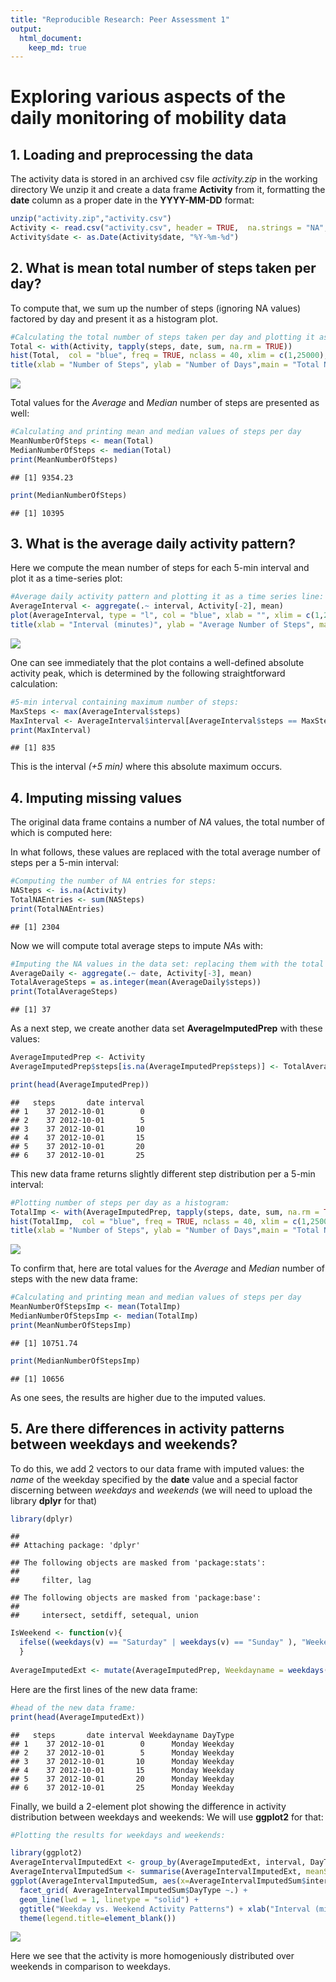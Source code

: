 ```yaml
---
title: "Reproducible Research: Peer Assessment 1"
output: 
  html_document:
    keep_md: true
---
```


**Exploring various aspects of the daily monitoring of mobility data**
======================================================================


## 1. Loading and preprocessing the data

  The activity data is stored in an archived csv file *activity.zip* in the working directory
  We unzip it and create a data frame **Activity** from it, formatting the **date** column as a proper date in the **YYYY-MM-DD** format:  


```r
unzip("activity.zip","activity.csv")
Activity <- read.csv("activity.csv", header = TRUE,  na.strings = "NA", colClasses = c("numeric","character","numeric"))
Activity$date <- as.Date(Activity$date, "%Y-%m-%d")
```


## 2. What is mean total number of steps taken per day?

  To compute that, we sum up the number of steps (ignoring NA values) factored by day and present it as a histogram plot.
  

```r
#Calculating the total number of steps taken per day and plotting it as a histogram:
Total <- with(Activity, tapply(steps, date, sum, na.rm = TRUE))
hist(Total,  col = "blue", freq = TRUE, nclass = 40, xlim = c(1,25000), xlab = "",ylab = "",main = "")
title(xlab = "Number of Steps", ylab = "Number of Days",main = "Total Number of Steps per Day")
```

![](PA1_template_files/figure-html/unnamed-chunk-2-1.png)<!-- -->

  Total values for the *Average* and *Median* number of steps are presented as well:
    

```r
#Calculating and printing mean and median values of steps per day
MeanNumberOfSteps <- mean(Total)
MedianNumberOfSteps <- median(Total)
print(MeanNumberOfSteps)
```

```
## [1] 9354.23
```

```r
print(MedianNumberOfSteps)
```

```
## [1] 10395
```


## 3. What is the average daily activity pattern?

  Here we compute the mean number of steps for each 5-min interval and plot it as a time-series plot:


```r
#Average daily activity pattern and plotting it as a time series line:
AverageInterval <- aggregate(.~ interval, Activity[-2], mean)
plot(AverageInterval, type = "l", col = "blue", xlab = "", xlim = c(1,2500), ylab = "",main = "")
title(xlab = "Interval (minutes)", ylab = "Average Number of Steps", main = "Daily Activity Pattern")
```

![](PA1_template_files/figure-html/unnamed-chunk-4-1.png)<!-- -->

  One can see immediately that the plot contains a well-defined absolute activity peak, which is determined by the following straightforward calculation:
  

```r
#5-min interval containing maximum number of steps:
MaxSteps <- max(AverageInterval$steps)
MaxInterval <- AverageInterval$interval[AverageInterval$steps == MaxSteps]
print(MaxInterval)
```

```
## [1] 835
```

  This is the interval *(+5 min)* where this absolute maximum occurs.    

## 4. Imputing missing values

  The original data frame contains a number of *NA* values, the total number of which is computed here:
  
  In what follows, these values are replaced with the total average number of steps per a 5-min interval:
  

```r
#Computing the number of NA entries for steps:
NASteps <- is.na(Activity)
TotalNAEntries <- sum(NASteps)
print(TotalNAEntries)
```

```
## [1] 2304
```
  Now we will compute total average steps to impute *NA*s with:
  

```r
#Imputing the NA values in the data set: replacing them with the total mean number of steps per an interval.
AverageDaily <- aggregate(.~ date, Activity[-3], mean)
TotalAverageSteps = as.integer(mean(AverageDaily$steps))
print(TotalAverageSteps)
```

```
## [1] 37
```
  
  
  As a next step, we create another data set **AverageImputedPrep** with these values:
  

```r
AverageImputedPrep <- Activity
AverageImputedPrep$steps[is.na(AverageImputedPrep$steps)] <- TotalAverageSteps

print(head(AverageImputedPrep))
```

```
##   steps       date interval
## 1    37 2012-10-01        0
## 2    37 2012-10-01        5
## 3    37 2012-10-01       10
## 4    37 2012-10-01       15
## 5    37 2012-10-01       20
## 6    37 2012-10-01       25
```
  
  This new data frame returns slightly different step distribution per a 5-min interval:
  

```r
#Plotting number of steps per day as a histogram:
TotalImp <- with(AverageImputedPrep, tapply(steps, date, sum, na.rm = TRUE))
hist(TotalImp,  col = "blue", freq = TRUE, nclass = 40, xlim = c(1,25000), xlab = "",ylab = "",main = "")
title(xlab = "Number of Steps", ylab = "Number of Days",main = "Total Number of Steps per Day")
```

![](PA1_template_files/figure-html/unnamed-chunk-9-1.png)<!-- -->

  To confirm that, here are total values for the *Average* and *Median* number of steps with the new data frame:
  

```r
#Calculating and printing mean and median values of steps per day
MeanNumberOfStepsImp <- mean(TotalImp)
MedianNumberOfStepsImp <- median(TotalImp)
print(MeanNumberOfStepsImp)
```

```
## [1] 10751.74
```

```r
print(MedianNumberOfStepsImp)
```

```
## [1] 10656
```
  
  As one sees, the results are higher due to the imputed values.
  
## 5. Are there differences in activity patterns between weekdays and weekends?

  To do this, we add 2 vectors to our data frame with imputed values: the *name* of the weekday specified by the **date** value and a special factor discerning between *weekdays* and *weekends* (we will need to upload the library **dplyr** for that)


```r
library(dplyr)
```

```
## 
## Attaching package: 'dplyr'
```

```
## The following objects are masked from 'package:stats':
## 
##     filter, lag
```

```
## The following objects are masked from 'package:base':
## 
##     intersect, setdiff, setequal, union
```

```r
IsWeekend <- function(v){
  ifelse((weekdays(v) == "Saturday" | weekdays(v) == "Sunday" ), "Weekend", "Weekday")
  }
  
AverageImputedExt <- mutate(AverageImputedPrep, Weekdayname = weekdays(AverageImputedPrep$date), DayType = IsWeekend(AverageImputedPrep$date))
```

  Here are the first lines of the new data frame:
  

```r
#head of the new data frame:
print(head(AverageImputedExt))
```

```
##   steps       date interval Weekdayname DayType
## 1    37 2012-10-01        0      Monday Weekday
## 2    37 2012-10-01        5      Monday Weekday
## 3    37 2012-10-01       10      Monday Weekday
## 4    37 2012-10-01       15      Monday Weekday
## 5    37 2012-10-01       20      Monday Weekday
## 6    37 2012-10-01       25      Monday Weekday
```
  
  Finally, we build a 2-element plot showing the difference in activity distribution between weekdays and weekends:
  We will use **ggplot2** for that:
  

```r
#Plotting the results for weekdays and weekends:

library(ggplot2)
AverageIntervalImputedExt <- group_by(AverageImputedExt, interval, DayType)
AverageIntervalImputedSum <- summarise(AverageIntervalImputedExt, meanSteps = mean(steps))
ggplot(AverageIntervalImputedSum, aes(x=AverageIntervalImputedSum$interval, y=AverageIntervalImputedSum$meanSteps, color = AverageIntervalImputedSum$DayType)) + 
  facet_grid( AverageIntervalImputedSum$DayType ~.) +       
  geom_line(lwd = 1, linetype = "solid") +
  ggtitle("Weekday vs. Weekend Activity Patterns") + xlab("Interval (minutes)") + ylab("Average Number of Steps") +
  theme(legend.title=element_blank())
```

![](PA1_template_files/figure-html/unnamed-chunk-13-1.png)<!-- -->
  
  Here we see that the activity is more homogeniously distributed over weekends in comparison to weekdays.
  
  
